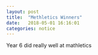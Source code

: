 ```yaml
---
layout: post
title:  "Methletics Winners"
date:   2018-05-01 16:16:01
categories: notice
---
```


Year 6 did really well at mathletics